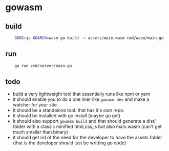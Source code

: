 # gowasm

## build

```sh
    GOOS=js GOARCH=wasm go build -o assets/main.wasm cmd/wasm/main.go
```

## run

```sh
    go run cmd/server/main.go
```

## todo
- build a very lightweight tool that essentially runs like npm or yarn
- it should enable you to do a one liner like `gowasm dev` and make a watcher for your site.
- it should be a standalone tool. that has it's own repo.
- it should be installed with go install (maybe go get)
- it should also support `gowasm build` and that should generate a dist/ folder with a classic minified html,css,js but also main.wasm  (can't get much smaller than binary)
- it should get rid of the need for the developer to have the assets folder (that is the developer should just be writting go code)
